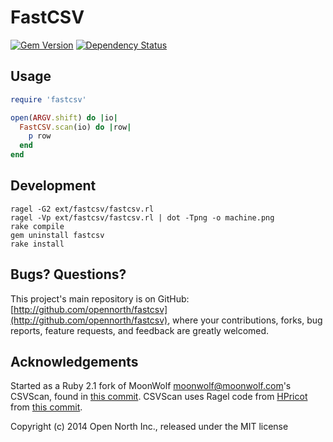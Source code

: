 # FastCSV

[![Gem Version](https://badge.fury.io/rb/fastcsv.svg)](http://badge.fury.io/rb/fastcsv)
[![Dependency Status](https://gemnasium.com/opennorth/fastcsv.png)](https://gemnasium.com/opennorth/fastcsv)

## Usage

```ruby
require 'fastcsv'

open(ARGV.shift) do |io|
  FastCSV.scan(io) do |row|
    p row
  end
end
```

## Development

    ragel -G2 ext/fastcsv/fastcsv.rl
    ragel -Vp ext/fastcsv/fastcsv.rl | dot -Tpng -o machine.png
    rake compile
    gem uninstall fastcsv
    rake install

## Bugs? Questions?

This project's main repository is on GitHub: [http://github.com/opennorth/fastcsv](http://github.com/opennorth/fastcsv), where your contributions, forks, bug reports, feature requests, and feedback are greatly welcomed.

## Acknowledgements

Started as a Ruby 2.1 fork of MoonWolf <moonwolf@moonwolf.com>'s CSVScan, found in [this commit](https://github.com/nickstenning/csvscan/commit/11ec30f71a27cc673bca09738ee8a63942f416f0.patch). CSVScan uses Ragel code from [HPricot](https://github.com/hpricot/hpricot/blob/master/ext/hpricot_scan/hpricot_scan.rl) from [this commit](https://github.com/hpricot/hpricot/blob/908a4ae64bc8b935c4415c47ca6aea6492c6ce0a/ext/hpricot_scan/hpricot_scan.rl).

Copyright (c) 2014 Open North Inc., released under the MIT license
